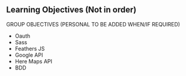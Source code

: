 Learning Objectives (Not in order)  
-------------------

GROUP OBJECTIVES (PERSONAL TO BE ADDED WHEN/IF REQUIRED)

* Oauth
* Sass
* Feathers JS
* Google API 
* Here Maps API
* BDD
